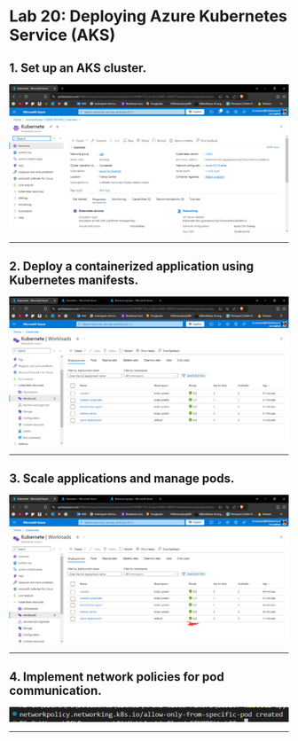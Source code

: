 # Lab 20: Deploying Azure Kubernetes Service (AKS)

## 1. Set up an AKS cluster.

![AKS cluster](./1.PNG)

---

## 2. Deploy a containerized application using Kubernetes manifests.

![Kubernetes manifests](./2.PNG)

---

## 3. Scale applications and manage pods.

![manage pods](./3.PNG)

---

## 4. Implement network policies for pod communication.

![network policies](./4.PNG)

---

